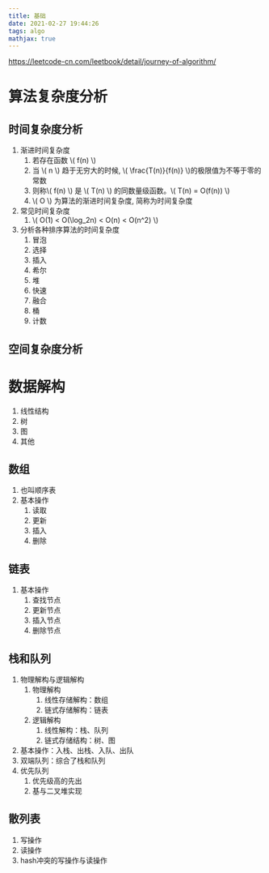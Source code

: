 ```yaml
---
title: 基础
date: 2021-02-27 19:44:26
tags: algo
mathjax: true
---
```


https://leetcode-cn.com/leetbook/detail/journey-of-algorithm/

# 算法复杂度分析

## 时间复杂度分析

1. 渐进时间复杂度
   1. 若存在函数 \\( f(n) \\)
   2. 当 \\( n \\) 趋于无穷大的时候, \\( \\frac{T(n)}{f(n)} \\)的极限值为不等于零的常数
   3. 则称\\( f(n) \\) 是 \\( T(n) \\) 的同数量级函数。\\( T(n) = O(f(n)) \\) 
   4. \\( O \\) 为算法的渐进时间复杂度, 简称为时间复杂度
2. 常见时间复杂度
   1. \\( O(1) &lt; O(\\log_2n) &lt; O(n) &lt; O(n^2) \\)
3. 分析各种排序算法的时间复杂度
   1. 冒泡
   2. 选择
   3. 插入
   4. 希尔
   5. 堆
   6. 快速
   7. 融合
   8. 桶
   9. 计数

## 空间复杂度分析

# 数据解构

1. 线性结构
2. 树
3. 图
4. 其他

## 数组

1. 也叫顺序表
2. 基本操作
   1. 读取
   2. 更新
   3. 插入
   4. 删除

## 链表

1. 基本操作
   1. 查找节点
   2. 更新节点
   3. 插入节点
   4. 删除节点

## 栈和队列

1. 物理解构与逻辑解构
   1. 物理解构
      1. 线性存储解构：数组
      2. 链式存储解构：链表
   2. 逻辑解构
      1. 线性解构：栈、队列
      2. 链式存储结构：树、图
2. 基本操作：入栈、出栈、入队、出队
3. 双端队列：综合了栈和队列
4. 优先队列
   1. 优先级高的先出
   2. 基与二叉堆实现

## 散列表

1. 写操作
2. 读操作
3. hash冲突的写操作与读操作
